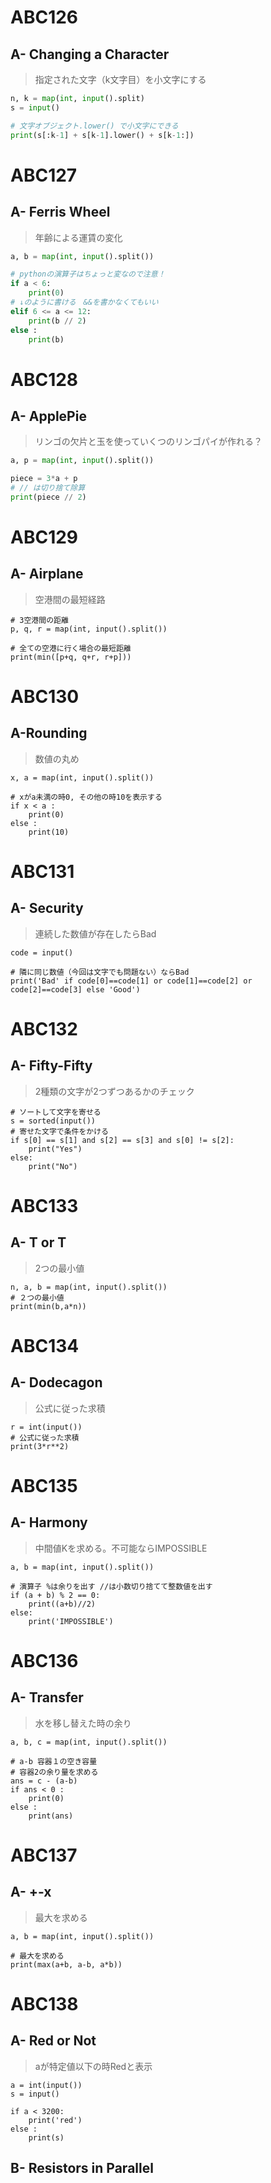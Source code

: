 # ABC126
## A- Changing a Character
>指定された文字（k文字目）を小文字にする
```ABC126A.py
n, k = map(int, input().split)
s = input()

# 文字オブジェクト.lower() で小文字にできる
print(s[:k-1] + s[k-1].lower() + s[k-1:])
```

# ABC127
## A- Ferris Wheel
>年齢による運賃の変化

```ABC127A.py
a, b = map(int, input().split())

# pythonの演算子はちょっと変なので注意！
if a < 6:
    print(0)
# ↓のように書ける　&&を書かなくてもいい
elif 6 <= a <= 12:
    print(b // 2)
else :
    print(b)
```

# ABC128
## A- ApplePie
>リンゴの欠片と玉を使っていくつのリンゴパイが作れる？
```ABC128A.py
a, p = map(int, input().split())

piece = 3*a + p
# // は切り捨て除算
print(piece // 2)
```

# ABC129
## A- Airplane
>空港間の最短経路
```
# 3空港間の距離
p, q, r = map(int, input().split())

# 全ての空港に行く場合の最短距離
print(min([p+q, q+r, r+p]))
```

# ABC130
## A-Rounding
>数値の丸め
```
x, a = map(int, input().split())

# xがa未満の時0, その他の時10を表示する
if x < a :
    print(0)
else :
    print(10)
```

# ABC131
## A- Security
>連続した数値が存在したらBad
```
code = input()

# 隣に同じ数値（今回は文字でも問題ない）ならBad
print('Bad' if code[0]==code[1] or code[1]==code[2] or code[2]==code[3] else 'Good')
```

# ABC132
## A- Fifty-Fifty
>2種類の文字が2つずつあるかのチェック
```
# ソートして文字を寄せる
s = sorted(input())
# 寄せた文字で条件をかける
if s[0] == s[1] and s[2] == s[3] and s[0] != s[2]:
    print("Yes")
else:
    print("No")
```

# ABC133
## A- T or T
>2つの最小値
```
n, a, b = map(int, input().split())
# ２つの最小値
print(min(b,a*n))
```

# ABC134
## A- Dodecagon
>公式に従った求積
```
r = int(input())
# 公式に従った求積
print(3*r**2)
```

# ABC135
## A- Harmony
>中間値Kを求める。不可能ならIMPOSSIBLE
```
a, b = map(int, input().split())

# 演算子 %は余りを出す //は小数切り捨てて整数値を出す
if (a + b) % 2 == 0:
    print((a+b)//2)
else:
    print('IMPOSSIBLE')
```

# ABC136
## A- Transfer
>水を移し替えた時の余り
```
a, b, c = map(int, input().split())

# a-b 容器１の空き容量
# 容器2の余り量を求める
ans = c - (a-b)
if ans < 0 :
    print(0)
else :
    print(ans)
```

# ABC137
## A- +-x
>最大を求める
```
a, b = map(int, input().split())

# 最大を求める
print(max(a+b, a-b, a*b))
```

# ABC138
## A- Red or Not
>aが特定値以下の時Redと表示
```
a = int(input())
s = input()

if a < 3200:
    print('red')
else :
    print(s)
```
## B- Resistors in Parallel